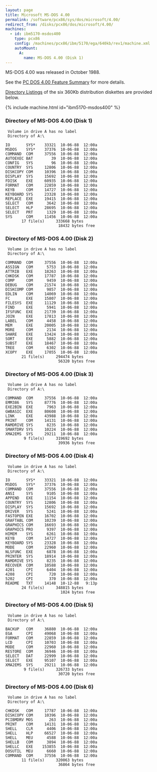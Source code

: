 ```yaml
---
layout: page
title: Microsoft MS-DOS 4.00
permalink: /software/pcx86/sys/dos/microsoft/4.00/
redirect_from: /disks/pcx86/dos/microsoft/4.00/
machines:
  - id: ibm5170-msdos400
    type: pcx86
    config: /machines/pcx86/ibm/5170/ega/640kb/rev1/machine.xml
    autoMount:
      A:
        name: MS-DOS 4.00 (Disk 1)
---
```


MS-DOS 4.00 was released in October 1988.

See the [PC DOS 4.00 Feature Summary](/software/pcx86/sys/dos/ibm/4.00/#feature-summary) for more details.

[Directory Listings](#directory-of-ms-dos-400-disk-1) of the six 360Kb distribution diskettes are provided below.

{% include machine.html id="ibm5170-msdos400" %}

### Directory of MS-DOS 4.00 (Disk 1)

     Volume in drive A has no label
     Directory of A:\

    IO       SYS*    33321  10-06-88  12:00a
    MSDOS    SYS*    37376  10-06-88  12:00a
    COMMAND  COM     37556  10-06-88  12:00a
    AUTOEXEC BAT        39  10-06-88  12:00a
    CONFIG   SYS        96  10-06-88  12:00a
    COUNTRY  SYS     12806  10-06-88  12:00a
    DISKCOPY COM     10396  10-06-88  12:00a
    DISPLAY  SYS     15692  10-06-88  12:00a
    FDISK    EXE     60935  10-06-88  12:00a
    FORMAT   COM     22859  10-06-88  12:00a
    KEYB     COM     14727  10-06-88  12:00a
    KEYBOARD SYS     23328  10-06-88  12:00a
    REPLACE  EXE     19415  10-06-88  12:00a
    SELECT   COM      3642  10-06-88  12:00a
    SELECT   HLP     28695  10-06-88  12:00a
    SELECT   PRT      1329  10-06-88  12:00a
    SYS      COM     11456  10-06-88  12:00a
           17 file(s)     333668 bytes
                           18432 bytes free

### Directory of MS-DOS 4.00 (Disk 2)

     Volume in drive A has no label
     Directory of A:\

    COMMAND  COM     37556  10-06-88  12:00a
    ASSIGN   COM      5753  10-06-88  12:00a
    ATTRIB   EXE     18263  10-06-88  12:00a
    CHKDSK   COM     17787  10-06-88  12:00a
    COMP     COM      9459  10-06-88  12:00a
    DEBUG    COM     21574  10-06-88  12:00a
    DISKCOMP COM      9857  10-06-88  12:00a
    EDLIN    COM     14069  10-06-88  12:00a
    FC       EXE     15807  10-06-88  12:00a
    FILESYS  EXE     11129  10-06-88  12:00a
    FIND     EXE      5941  10-06-88  12:00a
    IFSFUNC  EXE     21739  10-06-88  12:00a
    JOIN     EXE     17813  10-06-88  12:00a
    LABEL    COM      4458  10-06-88  12:00a
    MEM      EXE     20005  10-06-88  12:00a
    MORE     COM      2134  10-06-88  12:00a
    SHARE    EXE     13424  10-06-88  12:00a
    SORT     EXE      5882  10-06-88  12:00a
    SUBST    EXE     18467  10-06-88  12:00a
    TREE     COM      6302  10-06-88  12:00a
    XCOPY    EXE     17055  10-06-88  12:00a
           21 file(s)     294474 bytes
                           56320 bytes free

### Directory of MS-DOS 4.00 (Disk 3)

     Volume in drive A has no label
     Directory of A:\

    COMMAND  COM     37556  10-06-88  12:00a
    EMM386   SYS     87776  10-06-88  12:00a
    EXE2BIN  EXE      7963  10-06-88  12:00a
    GWBASIC  EXE     80608  10-06-88  12:00a
    LINK     EXE     43988  10-06-88  12:00a
    PRINT    COM     14131  10-06-88  12:00a
    RAMDRIVE SYS      8235  10-06-88  12:00a
    SMARTDRV SYS     10224  10-06-88  12:00a
    XMA2EMS  SYS     29211  10-06-88  12:00a
            9 file(s)     319692 bytes
                           39936 bytes free

### Directory of MS-DOS 4.00 (Disk 4)

     Volume in drive A has no label
     Directory of A:\

    IO       SYS*    33321  10-06-88  12:00a
    MSDOS    SYS*    37376  10-06-88  12:00a
    COMMAND  COM     37556  10-06-88  12:00a
    ANSI     SYS      9105  10-06-88  12:00a
    APPEND   EXE     11154  10-06-88  12:00a
    COUNTRY  SYS     12806  10-06-88  12:00a
    DISPLAY  SYS     15692  10-06-88  12:00a
    DRIVER   SYS      5241  10-06-88  12:00a
    FASTOPEN EXE     16702  10-06-88  12:00a
    GRAFTABL COM     10239  10-06-88  12:00a
    GRAPHICS COM     16693  10-06-88  12:00a
    GRAPHICS PRO      9397  10-06-88  12:00a
    HIMEM    SYS      6261  10-06-88  12:00a
    KEYB     COM     14727  10-06-88  12:00a
    KEYBOARD SYS     23328  10-06-88  12:00a
    MODE     COM     22960  10-06-88  12:00a
    NLSFUNC  EXE      6878  10-06-88  12:00a
    PRINTER  SYS     18914  10-06-88  12:00a
    RAMDRIVE SYS      8235  10-06-88  12:00a
    RECOVER  COM     10588  10-06-88  12:00a
    4201     CPI      6404  10-06-88  12:00a
    4208     CPI       720  10-06-88  12:00a
    5202     CPI       370  10-06-88  12:00a
    README   TXT     14148  10-12-88   9:13p
           24 file(s)     348815 bytes
                            1024 bytes free

### Directory of MS-DOS 4.00 (Disk 5)

     Volume in drive A has no label
     Directory of A:\

    BACKUP   COM     36880  10-06-88  12:00a
    EGA      CPI     49068  10-06-88  12:00a
    FORMAT   COM     22859  10-06-88  12:00a
    LCD      CPI     10703  10-06-88  12:00a
    MODE     COM     22960  10-06-88  12:00a
    RESTORE  COM     36946  10-06-88  12:00a
    SELECT   DAT     22999  10-06-88  12:00a
    SELECT   EXE     95107  10-06-88  12:00a
    XMA2EMS  SYS     29211  10-06-88  12:00a
            9 file(s)     326733 bytes
                           30720 bytes free

### Directory of MS-DOS 4.00 (Disk 6)

     Volume in drive A has no label
     Directory of A:\

    CHKDSK   COM     17787  10-06-88  12:00a
    DISKCOPY COM     10396  10-06-88  12:00a
    PCIBMDRV MOS       263  10-06-88  12:00a
    PRINT    COM     14131  10-06-88  12:00a
    SHELL    CLR      4406  10-06-88  12:00a
    SHELL    HLP     66527  10-06-88  12:00a
    SHELL    MEU      4588  10-06-88  12:00a
    SHELLB   COM      3894  10-06-88  12:00a
    SHELLC   EXE    153855  10-06-88  12:00a
    DOSUTIL  MEU      6660  10-06-88  12:00a
    COMMAND  COM     37556  10-06-88  12:00a
           11 file(s)     320063 bytes
                           36864 bytes free
